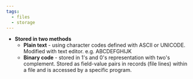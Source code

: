 ```yaml
---
tags:
  - files
  - storage
---
```

- **Stored in two methods**
	- **Plain text** - using character codes defined with ASCII or UNICODE. Modified with text editor. e.g. ABCDEFGHIJK
	- **Binary code** - stored in 1's and 0's representation with two's complement. Stored as field-value pairs in records (file lines) within a file and is accessed by a specific program.